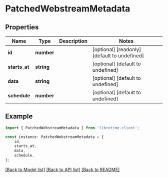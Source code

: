 # PatchedWebstreamMetadata


## Properties

Name | Type | Description | Notes
------------ | ------------- | ------------- | -------------
**id** | **number** |  | [optional] [readonly] [default to undefined]
**starts_at** | **string** |  | [optional] [default to undefined]
**data** | **string** |  | [optional] [default to undefined]
**schedule** | **number** |  | [optional] [default to undefined]

## Example

```typescript
import { PatchedWebstreamMetadata } from 'libretime-client';

const instance: PatchedWebstreamMetadata = {
    id,
    starts_at,
    data,
    schedule,
};
```

[[Back to Model list]](../README.md#documentation-for-models) [[Back to API list]](../README.md#documentation-for-api-endpoints) [[Back to README]](../README.md)
